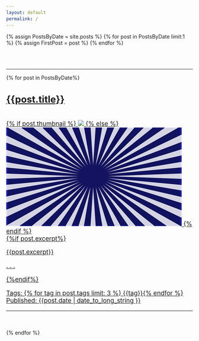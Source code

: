 ```yaml
---
layout: default
permalink: /
---
```


{% assign PostsByDate = site.posts %}
{% for post in PostsByDate limit:1 %}
{% assign FirstPost = post %}
{% endfor %}


  <div>
        <p style="text-align:right; font-style:italic; font-size: 90%"></p>
        <div class="left">
        <br>
        <br>
        <hr class="fadinggrad">
        </div>
        {% for post in PostsByDate%}
        <a style="display:block;" href="{{site.url}}{{ post.url }}">
          <big>
          <div>
            <h2>{{post.title}}</h2>
            <br>
              {% if post.thumbnail %}
              <img src="{{ post.thumbnail }}" />
              {% else %}
              <img src="assets/images/thumb.png" />
              {% endif %}
          </div>
          <div>
              {%if post.excerpt%}
                <p>{{post.excerpt}}</p>
                <p> . . . </p>
              {%endif%}
              <p> Tags: {% for tag in post.tags limit: 3 %} {{tag}}{% endfor %} Published: {{post.date | date_to_long_string }}</p>
              <hr class="fadinggrad">
          </div>
          </big>
        </a>
        <br>
        <br>
          {% endfor %}
  </div>

